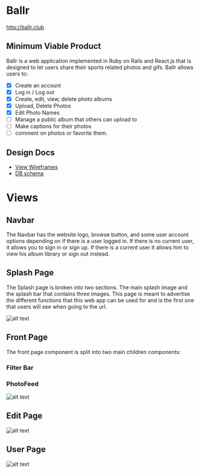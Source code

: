 # Ballr


http://ballr.club

## Minimum Viable Product

Ballr is a web application implemented in Ruby on Rails and React.js that is designed to let users share their sports related photos and gifs. Ballr allows users to:

<!-- This is a Markdown checklist. Use it to keep track of your progress! -->

- [x] Create an account
- [x] Log in / Log out
- [x] Create, edit, view, delete photo albums
- [x] Upload, Delete Photos
- [x] Edit Photo Names 
- [ ] Manage a public album that others can upload to
- [ ] Make captions for their photos
- [ ] comment on photos or favorite them.

## Design Docs
* [View Wireframes][view]
* [DB schema][schema]

[view]: ./docs/views.md
[schema]: ./docs/schema.md

# Views

## Navbar
The Navbar has the website logo, browse button, and some user account options depending on if there is a user logged in. 
If there is no current user, it allows you to sign in or sign up. If there is a current user it allows him to view his album library or sign out instead.

## Splash Page
The Splash page is broken into two sections. The main splash image and the splash bar that contains three images. This page is meant to advertise the different functions that this web app can be used for and is the first one that users will see when going to the url.

![alt text][splash]

## Front Page
  The front page component is split into two main children components:
  
  ### Filter Bar
  
  ### PhotoFeed
![alt text][front]

## Edit Page
![alt text][edit]

## User Page
![alt text][user]


[splash]: http://res.cloudinary.com/dayd3nm4v/image/upload/v1448995757/Screen_Shot_2015-12-01_at_10.48.19_AM_v5et6a.png
[front]: http://res.cloudinary.com/dayd3nm4v/image/upload/v1448995973/Screen_Shot_2015-12-01_at_10.52.29_AM_qgiwcl.png
[edit]: http://res.cloudinary.com/dayd3nm4v/image/upload/v1448996015/Screen_Shot_2015-12-01_at_10.53.07_AM_tub39y.png
[user]: http://res.cloudinary.com/dayd3nm4v/image/upload/v1448996142/Screen_Shot_2015-12-01_at_10.55.12_AM_hlompe.png
